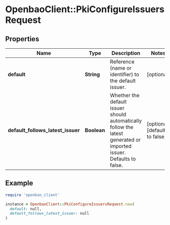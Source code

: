 # OpenbaoClient::PkiConfigureIssuersRequest

## Properties

| Name | Type | Description | Notes |
| ---- | ---- | ----------- | ----- |
| **default** | **String** | Reference (name or identifier) to the default issuer. | [optional] |
| **default_follows_latest_issuer** | **Boolean** | Whether the default issuer should automatically follow the latest generated or imported issuer. Defaults to false. | [optional][default to false] |

## Example

```ruby
require 'openbao_client'

instance = OpenbaoClient::PkiConfigureIssuersRequest.new(
  default: null,
  default_follows_latest_issuer: null
)
```

